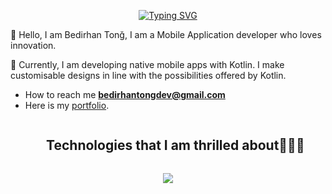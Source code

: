 <p align="center">
<a href="https://git.io/typing-svg"><img src="https://readme-typing-svg.demolab.com?font=Poppins&pause=1000&center=true&random=false&width=435&lines=Hi+I+am+Bedirhan+Tong;Mobile+App+Developer" alt="Typing SVG" /></a>

🧐 Hello, I am Bedirhan Tonğ, I am a Mobile Application developer who loves innovation.

👾 Currently, I am developing native mobile apps with Kotlin. I make customisable designs in line with the possibilities offered by Kotlin.



- How to reach me **bedirhantongdev@gmail.com**
- Here is my [portfolio](https://bedirhantong.vercel.app/).


  

<div id="user-content-toc">
  <ul align="center">
    <summary><h2 style="display: inline-block">Technologies that I am thrilled about👨🏻‍💻</h2></summary>
  </ul>
</div>

<p align="center">
  <a href="https://skillicons.dev">
    <img src="https://skillicons.dev/icons?i=kotlin,flutter,react,javascript,ts,git,firebase,ai,&perline=4" />
  </a>
</p>
